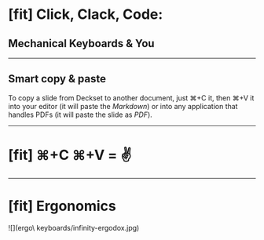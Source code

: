 # [fit] Click, Clack, Code: 
## Mechanical Keyboards & You

---

## Smart copy & paste

To copy a slide from Deckset to another document, just ⌘+C it, then ⌘+V it into your editor (it will paste the _Markdown_) or into any application that handles PDFs (it will paste the slide as _PDF_).

---

# [fit] ⌘+C ⌘+V = :v:

---

# [fit] Ergonomics

![](ergo\ keyboards/infinity-ergodox.jpg)

